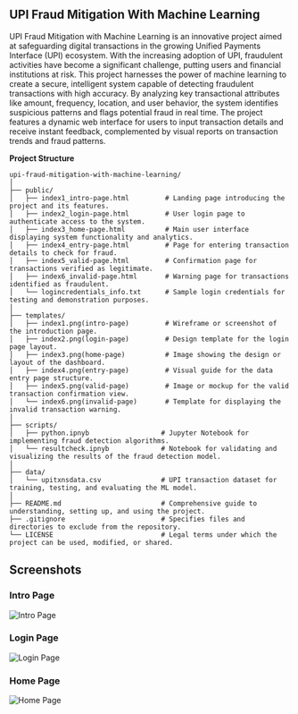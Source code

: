 ## UPI Fraud Mitigation With Machine Learning

UPI Fraud Mitigation with Machine Learning is an innovative project aimed at safeguarding digital transactions in the growing Unified Payments Interface (UPI) ecosystem. With the increasing adoption of UPI, fraudulent activities have become a significant challenge, putting users and financial institutions at risk. This project harnesses the power of machine learning to create a secure, intelligent system capable of detecting fraudulent transactions with high accuracy. By analyzing key transactional attributes like amount, frequency, location, and user behavior, the system identifies suspicious patterns and flags potential fraud in real time. The project features a dynamic web interface for users to input transaction details and receive instant feedback, complemented by visual reports on transaction trends and fraud patterns.

**Project Structure**

```
upi-fraud-mitigation-with-machine-learning/
│
├── public/
│   ├── index1_intro-page.html         # Landing page introducing the project and its features.
│   ├── index2_login-page.html         # User login page to authenticate access to the system.
│   ├── index3_home-page.html          # Main user interface displaying system functionality and analytics.
│   ├── index4_entry-page.html         # Page for entering transaction details to check for fraud.
│   ├── index5_valid-page.html         # Confirmation page for transactions verified as legitimate.
│   ├── index6_invalid-page.html       # Warning page for transactions identified as fraudulent.
│   └── logincredentials_info.txt      # Sample login credentials for testing and demonstration purposes.
│
├── templates/
│   ├── index1.png(intro-page)         # Wireframe or screenshot of the introduction page.
│   ├── index2.png(login-page)         # Design template for the login page layout.
│   ├── index3.png(home-page)          # Image showing the design or layout of the dashboard.
│   ├── index4.png(entry-page)         # Visual guide for the data entry page structure.
│   ├── index5.png(valid-page)         # Image or mockup for the valid transaction confirmation view.
│   └── index6.png(invalid-page)       # Template for displaying the invalid transaction warning.
│
├── scripts/
│   ├── python.ipnyb                  # Jupyter Notebook for implementing fraud detection algorithms.
│   └── resultcheck.ipnyb             # Notebook for validating and visualizing the results of the fraud detection model.
│
├── data/
│   └── upitxnsdata.csv               # UPI transaction dataset for training, testing, and evaluating the ML model.
│
├── README.md                         # Comprehensive guide to understanding, setting up, and using the project.
├── .gitignore                        # Specifies files and directories to exclude from the repository.
└── LICENSE                           # Legal terms under which the project can be used, modified, or shared.               
```

## Screenshots

### Intro Page
![Intro Page](assets/intro-page.png "Introduction Page Design")

### Login Page
![Login Page](assets/login-page.png "Login Page Design")

### Home Page
![Home Page](assets/home-page.png "Dashboard View")

